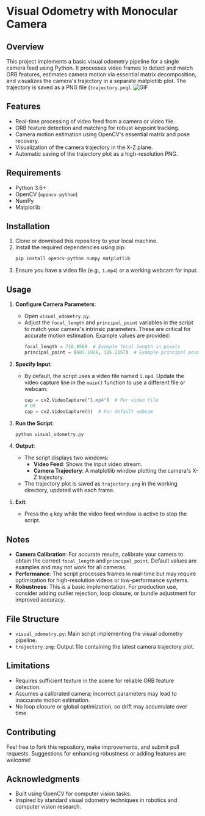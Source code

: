# Visual Odometry with Monocular Camera

## Overview
This project implements a basic visual odometry pipeline for a single camera feed using Python. It processes video frames to detect and match ORB features, estimates camera motion via essential matrix decomposition, and visualizes the camera's trajectory in a separate matplotlib plot. The trajectory is saved as a PNG file (`trajectory.png`).
![GIF](./gif.gif)
## Features
- Real-time processing of video feed from a camera or video file.
- ORB feature detection and matching for robust keypoint tracking.
- Camera motion estimation using OpenCV's essential matrix and pose recovery.
- Visualization of the camera trajectory in the X-Z plane.
- Automatic saving of the trajectory plot as a high-resolution PNG.

## Requirements
- Python 3.6+
- OpenCV (`opencv-python`)
- NumPy
- Matplotlib

## Installation
1. Clone or download this repository to your local machine.
2. Install the required dependencies using pip:
   ```bash
   pip install opencv-python numpy matplotlib
   ```
3. Ensure you have a video file (e.g., `1.mp4`) or a working webcam for input.

## Usage
1. **Configure Camera Parameters**:
   - Open `visual_odometry.py`.
   - Adjust the `focal_length` and `principal_point` variables in the script to match your camera's intrinsic parameters. These are critical for accurate motion estimation. Example values are provided:
     ```python
     focal_length = 718.8560  # Example focal length in pixels
     principal_point = (607.1928, 185.2157)  # Example principal point (cx, cy)
     ```

2. **Specify Input**:
   - By default, the script uses a video file named `1.mp4`. Update the video capture line in the `main()` function to use a different file or webcam:
     ```python
     cap = cv2.VideoCapture("1.mp4")  # For video file
     # OR
     cap = cv2.VideoCapture(0)  # For default webcam
     ```

3. **Run the Script**:
   ```bash
   python visual_odometry.py
   ```

4. **Output**:
   - The script displays two windows:
     - **Video Feed**: Shows the input video stream.
     - **Camera Trajectory**: A matplotlib window plotting the camera's X-Z trajectory.
   - The trajectory plot is saved as `trajectory.png` in the working directory, updated with each frame.

5. **Exit**:
   - Press the `q` key while the video feed window is active to stop the script.

## Notes
- **Camera Calibration**: For accurate results, calibrate your camera to obtain the correct `focal_length` and `principal_point`. Default values are examples and may not work for all cameras.
- **Performance**: The script processes frames in real-time but may require optimization for high-resolution videos or low-performance systems.
- **Robustness**: This is a basic implementation. For production use, consider adding outlier rejection, loop closure, or bundle adjustment for improved accuracy.

## File Structure
- `visual_odometry.py`: Main script implementing the visual odometry pipeline.
- `trajectory.png`: Output file containing the latest camera trajectory plot.

## Limitations
- Requires sufficient texture in the scene for reliable ORB feature detection.
- Assumes a calibrated camera; incorrect parameters may lead to inaccurate motion estimation.
- No loop closure or global optimization, so drift may accumulate over time.

## Contributing
Feel free to fork this repository, make improvements, and submit pull requests. Suggestions for enhancing robustness or adding features are welcome!


## Acknowledgments
- Built using OpenCV for computer vision tasks.
- Inspired by standard visual odometry techniques in robotics and computer vision research.
